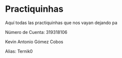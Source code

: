 # Practiquinhas

Aquí todas las practiquinhas que nos vayan dejando pa

Número de Cuenta: 319318106

Kevin Antonio Gómez Cobos           

Alias: Ternik0
